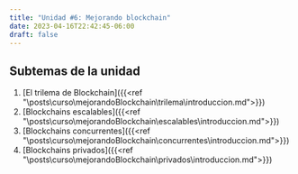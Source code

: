 ```yaml
---
title: "Unidad #6: Mejorando blockchain"
date: 2023-04-16T22:42:45-06:00
draft: false
---
```


## Subtemas de la unidad

1. [El trilema de Blockchain]({{<ref "\posts\curso\mejorandoBlockchain\trilema\introduccion.md">}})
2. [Blockchains escalables]({{<ref "\posts\curso\mejorandoBlockchain\escalables\introduccion.md">}})
3. [Blockchains concurrentes]({{<ref "\posts\curso\mejorandoBlockchain\concurrentes\introduccion.md">}})
4. [Blockchains privados]({{<ref "\posts\curso\mejorandoBlockchain\privados\introduccion.md">}})